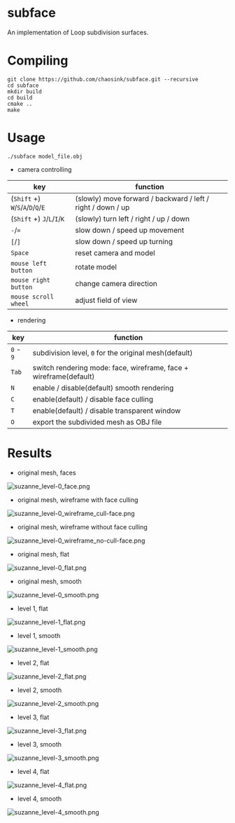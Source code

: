# subface

An implementation of Loop subdivision surfaces.

# Compiling

```
git clone https://github.com/chaosink/subface.git --recursive
cd subface
mkdir build
cd build
cmake ..
make
```

# Usage

```
./subface model_file.obj
```

* camera controlling

key | function
-|-
(`Shift` +) `W`/`S`/`A`/`D`/`Q`/`E` | (slowly) move forward / backward / left / right / down / up
(`Shift` +) `J`/`L`/`I`/`K` | (slowly) turn left / right / up / down
`-`/`=` | slow down / speed up movement
`[`/`]` | slow down / speed up turning
`Space` | reset camera and model
`mouse left button` | rotate model
`mouse right button` | change camera direction
`mouse scroll wheel` | adjust field of view

* rendering

key | function
-|-
`0` - `9` | subdivision level, `0` for the original mesh(default)
`Tab` | switch rendering mode: face, wireframe, face + wireframe(default)
`N` | enable / disable(default) smooth rendering
`C` | enable(default) / disable face culling
`T` | enable(default) / disable transparent window
`O` | export the subdivided mesh as OBJ file

# Results

* original mesh, faces

![suzanne_level-0_face.png](./result/suzanne_level-0_face.png)

* original mesh, wireframe with face culling

![suzanne_level-0_wireframe_cull-face.png](./result/suzanne_level-0_wireframe_cull-face.png)

* original mesh, wireframe without face culling

![suzanne_level-0_wireframe_no-cull-face.png](./result/suzanne_level-0_wireframe_no-cull-face.png)

* original mesh, flat

![suzanne_level-0_flat.png](./result/suzanne_level-0_flat.png)

* original mesh, smooth

![suzanne_level-0_smooth.png](./result/suzanne_level-0_smooth.png)

* level 1, flat

![suzanne_level-1_flat.png](./result/suzanne_level-1_flat.png)

* level 1, smooth

![suzanne_level-1_smooth.png](./result/suzanne_level-1_smooth.png)

* level 2, flat

![suzanne_level-2_flat.png](./result/suzanne_level-2_flat.png)

* level 2, smooth

![suzanne_level-2_smooth.png](./result/suzanne_level-2_smooth.png)

* level 3, flat

![suzanne_level-3_flat.png](./result/suzanne_level-3_flat.png)

* level 3, smooth

![suzanne_level-3_smooth.png](./result/suzanne_level-3_smooth.png)

* level 4, flat

![suzanne_level-4_flat.png](./result/suzanne_level-4_flat.png)

* level 4, smooth

![suzanne_level-4_smooth.png](./result/suzanne_level-4_smooth.png)
